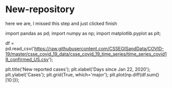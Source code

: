 # New-repository


here we are, I missed this step and just clicked finish

import pandas as pd;
import numpy as np;
import matplotlib.pyplot as plt;

df = pd.read_csv('https://raw.githubusercontent.com/CSSEGISandData/COVID-19/master/csse_covid_19_data/csse_covid_19_time_series/time_series_covid19_confirmed_US.csv');

plt.title('New reported cases');
plt.xlabel('Days since Jan 22, 2020');
plt.ylabel('Cases');
plt.grid(True, which='major');
plt.plot(np.diff(df.sum()[10:]));
